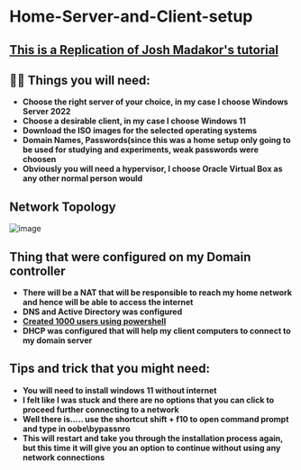 <h1> Home-Server-and-Client-setup</h1>

<h2><a href="https://www.youtube.com/watch?v=MHsI8hJmggI&list=PLqBeiU46hx1H--SNfTrohTOWeqkK-M2Y0">This is a Replication of Josh Madakor's tutorial </a></h2>

<h2>👨‍💻 Things you will need:</h2>

- <b>Choose the right server of your choice, in my case I choose Windows Server 2022</b>
- <b>Choose a desirable client, in my case I choose Windows 11</b>
- <b>Download the ISO images for the selected operating systems</b>
- <b>Domain Names, Passwords(since this was a home setup only going to be used for studying and experiments, weak passwords were choosen</b>
- <b>Obviously you will need a hypervisor, I choose Oracle Virtual Box as any other normal person would</b>

<h2>Network Topology</h2>

![image](https://github.com/user-attachments/assets/345505f5-a931-4c4a-b5d1-7c03f9e65e53)

<h2>Thing that were configured on my Domain controller</h2>

- <b>There will be a NAT that will be responsible to reach my home network and hence will be able to access the internet</b>
- <b>DNS and Active Directory was configured</b>
- <b><a href="https://github.com/joshmadakor1/AD_PS">Created 1000 users using powershell </a></b>
- <b>DHCP was configured that will help my client computers to connect to my domain server</b>

<h2>Tips and trick that you might need:</h2>

- <b>You will need to install windows 11 without internet</b>
- <b>I felt like I was stuck and there are no options that you can click to proceed further connecting to a network</b>
- <b>Well there is..... use the shortcut shift + f10 to open command prompt and type in oobe\bypassnro</b>
- <b>This will restart and take you through the installation process again, but this time it will give you an option to continue without using any network connections</b>
